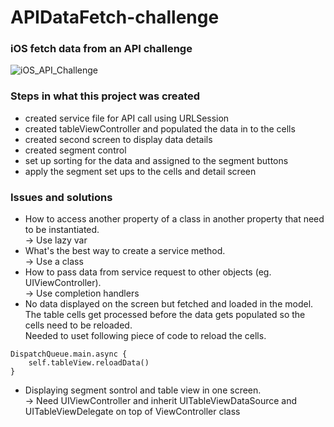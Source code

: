 # APIDataFetch-challenge
### iOS fetch data from an API challenge
![iOS_API_Challenge](https://user-images.githubusercontent.com/24504108/56087965-b0390b80-5eb9-11e9-876e-5410780566de.png)

### Steps in what this project was created
* created service file for API call using URLSession
* created tableViewController and populated the data in to the cells
* created second screen to display data details
* created segment control
* set up sorting for the data and assigned to the segment buttons
* apply the segment set ups to the cells and detail screen

### Issues and solutions
* How to access another property of a class in another property that need to be instantiated.<br/>  -> Use lazy var
* What's the best way to create a service method.<br/>  -> Use a class
* How to pass data from service request to other objects (eg. UIViewController).<br/>  -> Use completion handlers
* No data displayed on the screen but fetched and loaded in the model.  
The table cells get processed before the data gets populated so the cells need to be reloaded.  
Needed to uset following piece of code to reload the cells.

```
DispatchQueue.main.async {
    self.tableView.reloadData()                
}
```

* Displaying segment sontrol and table view in one screen.<br/>  -> Need UIViewController and inherit UITableViewDataSource and UITableViewDelegate on top of ViewController class
